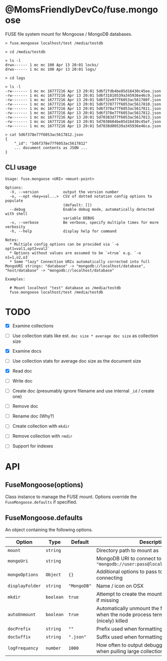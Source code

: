 @MomsFriendlyDevCo/fuse.mongoose
================================
FUSE file system mount for Mongoose / MongoDB databases.


```
> fuse.mongoose localhost/test /media/testdb

> cd /media/testdb

> ls -l
drwx------ 1 mc mc 100 Apr 13 20:01 locks/
drwx------ 1 mc mc 100 Apr 13 20:01 logs/

> cd logs

> ls -l
-rw------- 1 mc mc 16777216 Apr 13 20:01 5d6f2fdb4be85d16430c45ee.json
-rw------- 1 mc mc 16777216 Apr 13 20:01 5d6f31810539a345936e46c9.json
-rw------- 1 mc mc 16777216 Apr 13 20:01 5d6f32e977f6053ac561780f.json
-rw------- 1 mc mc 16777216 Apr 13 20:01 5d6f378777f6053ac5617810.json
-rw------- 1 mc mc 16777216 Apr 13 20:01 5d6f378a77f6053ac5617811.json
-rw------- 1 mc mc 16777216 Apr 13 20:01 5d6f378e77f6053ac5617812.json
-rw------- 1 mc mc 16777216 Apr 13 20:01 5d70383d77f6053ac5617813.json
-rw------- 1 mc mc 16777216 Apr 13 20:01 5d7038604be85d16430c45ef.json
-rw------- 1 mc mc 16777216 Apr 13 20:01 5d7038d00539a345936e46ca.json

> cat 5d6f378e77f6053ac5617812.json
{
	"_id": "5d6f378e77f6053ac5617812"
	... document contents as JSON ...
}
```



CLI usage
---------

```
Usage: fuse.mongoose <URI> <mount-point>

Options:
  -V, --version           output the version number
  -o, --opt <key=val...>  CSV of dotted notation config options to populate
                          (default: [])
  --debug                 Enable debug mode, automatically detected with shell
                          variable DEBUG
  -v, --verbose           Be verbose, specify multiple times for more verbosity
  -h, --help              display help for command

Notes:
  * Multiple config options can be provided via `-o opt1=val1,opt2=val2`
  * Options without values are assumed to be `=true` e.g. `-o o1=1,o2,o3`
  * Some "lazy" Connection URIs automatically corrected into full MongoURI strings: "database" -> "mongodb://localhost/database", "host/database" -> "mongodb://localhost/database"

Examples:

  # Mount localhost "test" database as /media/testdb
  fuse.mongoose localhost/test /media/testdb
```


TODO
====

* [x] Examine collections
* [ ] Use collection stats like est. `doc size * average doc size` as collection size
* [x] Examine docs
* [ ] Use collection stats for average doc size as the document size
* [x] Read doc
* [ ] Write doc
* [ ] Create doc (presumably ignore filename and use internal `_id` / create one)
* [ ] Remove doc
* [ ] Rename doc (Why?)
* [ ] Create collection with `mkdir`
* [ ] Remove collection with `rmdir`
* [ ] Support for indexes


API
===


FuseMongoose(options)
---------------------
Class instance to manage the FUSE mount.
Options override the `FuseMongoose.defaults` if specified.


FuseMongoose.defaults
---------------------
An object containing the following options.

| Option          | Type      | Default     | Description                                                                                           |
|-----------------|-----------|-------------|-------------------------------------------------------------------------------------------------------|
| `mount`         | `string`  |             | Directory path to mount as                                                                            |
| `mongoUri`      | `string`  |             | MongoDB URI to connect to of the form `"mongodb://user:pass@localhost:port/database"`                 |
| `mongoOptions`  | `Object`  | `{}`        | Additional options to pass to Mongo when connecting                                                   |
| `displayFolder` | `string`  | `"MongoDB"` | Name / icon on OSX                                                                                    |
| `mkdir`         | `boolean` | `true`      | Attempt to create the mount point automatically if missing                                            |
| `autoUnmount`   | `boolean` | `true`      | Automatically unmount the filesystem cleanly when the node process terminates or gets (nicely) killed |
| `docPrefix`     | `string`  | `""`        | Prefix used when formatting raw document IDs                                                          |
| `docSuffix`     | `string`  | `".json"`   | Suffix used when formatting raw document IDs                                                          |
| `logFrequency`  | `number`  | `1000`      | How often to output debugging information when pulling large collection contents                      |
